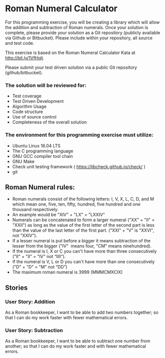 # Roman Numeral Calculator
For this programming exercise, you will be creating a library which will allow
the addition and subtraction of Roman numerals. Once your solution is complete,
please provide your solution as a Git repository (publicly available via Github
or Bitbucket). Please include within your repository, all source and test code.

This exercise is based on the Roman Numeral Calculator Kata at http://bit.ly/1VfHqlj.

Please submit your test driven solution via a public Git repository (github/bitbucket).

### The solution will be reviewed for:
* Test coverage
* Test Driven Development
* Algorithm Usage
* Code structure
* Use of source control
* Completeness of the overall solution

### The environment for this programming exercise must utilize:
* Ubuntu Linux 16.04 LTS
* The C programming language
* GNU GCC compiler tool chain
* GNU Make
* Check unit testing framework ( https://libcheck.github.io/check/ )
* git

## Roman Numeral rules:
* Roman numerals consist of the following letters: I, V, X, L, C, D, and M which mean one, five, ten, fifty, hundred, five hundred and one thousand respectively.
* An example would be "XIV" + "LX" = "LXXIV"  
* Numerals can be concatenated to form a larger numeral ("XX" + "II" = "XXII")
  as long as the value of the first letter of the second part is less than the
  value of the last letter of the first part. ("XXI" + "V" is "XXVI", not
  "XXIV").
* If a lesser numeral is put before a bigger it means subtraction of the lesser from the bigger ("IV"  means four, "CM" means ninehundred).
* If the numeral is I, X or C you can't have more than three consecutively
  ("II" + "II" = "IV" not “IIII”).
* If the numeral is V, L or D you can't have more than one consecutively
  ("D" + "D" = "M" not “DD”)
* The maximum roman numeral is 3999 (MMMCMXCIX)  

## Stories
### User Story: Addition
As a Roman bookkeeper, I want to be able to add two numbers together; so that I can do my work faster with fewer mathematical errors.  
### User Story: Subtraction 
As a Roman bookkeeper, I want to be able to subtract one number from another; so that I can do my work faster and with fewer mathematical errors.

